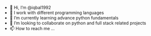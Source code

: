 - 👋 Hi, I’m @iqbal1992
- 👀 I work with different programming languages
- 🌱 I’m currently learning advance python fundamentals
- 💞️ I’m looking to collaborate on python and full stack related projects
- 📫 How to reach me ...

<!---
iqbal1992/iqbal1992 is a ✨ special ✨ repository because its `README.md` (this file) appears on your GitHub profile.
You can click the Preview link to take a look at your changes.
--->
